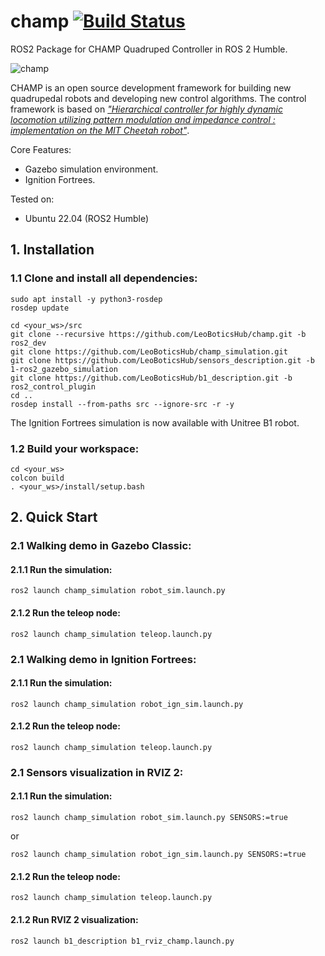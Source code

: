 
# champ [![Build Status](https://travis-ci.org/chvmp/champ.svg?branch=master)](https://travis-ci.org/chvmp/champ) 
ROS2 Package for CHAMP Quadruped Controller in ROS 2 Humble.

![champ](https://raw.githubusercontent.com/chvmp/champ/master/docs/images/robots.gif)

CHAMP is an open source development framework for building new quadrupedal robots and developing new control algorithms. The control framework is based on [*"Hierarchical controller for highly dynamic locomotion utilizing pattern modulation and impedance control : implementation on the MIT Cheetah robot"*](https://dspace.mit.edu/handle/1721.1/85490).

Core Features:

- Gazebo simulation environment.
- Ignition Fortrees.

Tested on:

- Ubuntu 22.04 (ROS2 Humble)


## 1. Installation

### 1.1 Clone and install all dependencies:

    sudo apt install -y python3-rosdep
    rosdep update

    cd <your_ws>/src
    git clone --recursive https://github.com/LeoBoticsHub/champ.git -b ros2_dev
    git clone https://github.com/LeoBoticsHub/champ_simulation.git
    git clone https://github.com/LeoBoticsHub/sensors_description.git -b 1-ros2_gazebo_simulation
    git clone https://github.com/LeoBoticsHub/b1_description.git -b ros2_control_plugin
    cd ..
    rosdep install --from-paths src --ignore-src -r -y

The Ignition Fortrees simulation is now available with Unitree B1 robot.

### 1.2 Build your workspace:

    cd <your_ws>
    colcon build
    . <your_ws>/install/setup.bash

## 2. Quick Start

### 2.1 Walking demo in Gazebo Classic:

#### 2.1.1 Run the simulation:

    ros2 launch champ_simulation robot_sim.launch.py 

#### 2.1.2 Run the teleop node:

    ros2 launch champ_simulation teleop.launch.py 

### 2.1 Walking demo in Ignition Fortrees:

#### 2.1.1 Run the simulation:

    ros2 launch champ_simulation robot_ign_sim.launch.py 

#### 2.1.2 Run the teleop node:

    ros2 launch champ_simulation teleop.launch.py

### 2.1 Sensors visualization in RVIZ 2:

#### 2.1.1 Run the simulation:

    ros2 launch champ_simulation robot_sim.launch.py SENSORS:=true
    
or
    
    ros2 launch champ_simulation robot_ign_sim.launch.py SENSORS:=true

#### 2.1.2 Run the teleop node:

    ros2 launch champ_simulation teleop.launch.py    

#### 2.1.2 Run RVIZ 2 visualization:

    ros2 launch b1_description b1_rviz_champ.launch.py  
